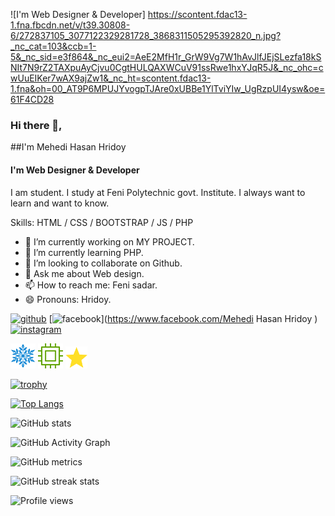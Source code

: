 ![I'm Web Designer & Developer] https://scontent.fdac13-1.fna.fbcdn.net/v/t39.30808-6/272837105_3077122329281728_3868311505295392820_n.jpg?_nc_cat=103&ccb=1-5&_nc_sid=e3f864&_nc_eui2=AeE2MfH1r_GrW9Vg7W1hAvJlfJEjSLezfa18kSNIt7N9rZ2TAXpuAyCjvu0CgtHULQAXWCuV91ssRwe1hxYJqR5J&_nc_ohc=cwUuEIKer7wAX9ajZw1&_nc_ht=scontent.fdac13-1.fna&oh=00_AT9P6MPUJYvogpTJAre0xUBBe1YlTviYIw_UgRzpUI4ysw&oe=61F4CD28

### Hi there 👋, 
##I'm Mehedi Hasan Hridoy
#### I'm Web Designer & Developer

I am student. I study at Feni Polytechnic govt. Institute. I always want to learn and want to know.

Skills: HTML / CSS / BOOTSTRAP / JS / PHP

- 🔭 I’m currently working on MY PROJECT.  
- 🌱 I’m currently learning PHP. 
- 👯 I’m looking to collaborate on Github. 
- 💬 Ask me about Web design.  
- 📫 How to reach me: Feni sadar. 
- 😄 Pronouns: Hridoy. 


[<img src='https://cdn.jsdelivr.net/npm/simple-icons@3.0.1/icons/github.svg' alt='github' height='40'>](https://github.com/mhhridoy001)  [<img src='https://cdn.jsdelivr.net/npm/simple-icons@3.0.1/icons/facebook.svg' alt='facebook' height='40'>](https://www.facebook.com/Mehedi Hasan Hridoy )  [<img src='https://cdn.jsdelivr.net/npm/simple-icons@3.0.1/icons/instagram.svg' alt='instagram' height='40'>](https://www.instagram.com/mhhridoy100/)  

<a href='https://archiveprogram.github.com/'><img src='https://raw.githubusercontent.com/acervenky/animated-github-badges/master/assets/acbadge.gif' width='40' height='40'></a> <a href='https://docs.github.com/en/developers'><img src='https://raw.githubusercontent.com/acervenky/animated-github-badges/master/assets/devbadge.gif' width='40' height='40'></a> <a href='https://stars.github.com/'><img src='https://raw.githubusercontent.com/acervenky/animated-github-badges/master/assets/starbadge.gif' width='35' height='35'></a> 

[![trophy](https://github-profile-trophy.vercel.app/?username=mhhridoy001)](https://github.com/ryo-ma/github-profile-trophy)

[![Top Langs](https://github-readme-stats.vercel.app/api/top-langs/?username=mhhridoy001)](https://github.com/anuraghazra/github-readme-stats)

![GitHub stats](https://github-readme-stats.vercel.app/api?username=mhhridoy001&show_icons=true&count_private=true)  

![GitHub Activity Graph](https://activity-graph.herokuapp.com/graph?username=mhhridoy001)  

![GitHub metrics](https://metrics.lecoq.io/mhhridoy001)  

![GitHub streak stats](https://github-readme-streak-stats.herokuapp.com/?user=mhhridoy001)  

![Profile views](https://gpvc.arturio.dev/mhhridoy001)

